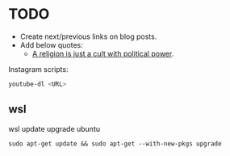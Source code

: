 # TODO #################################################################

- Create next/previous links on blog posts.
- Add below quotes:
  - [A religion is just a cult with political power](https://www.facebook.com/KevinGraham1992/posts/10220844234557372?comment_id=10220867445337627).
  
  
  
Instagram scripts:

```bash
youtube-dl <URL>
```


## wsl

wsl update upgrade ubuntu

```
sudo apt-get update && sudo apt-get --with-new-pkgs upgrade
```
